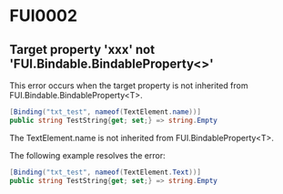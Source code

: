 # FUI0002

## Target property 'xxx' not 'FUI.Bindable.BindableProperty<>'

This error occurs when the target property is not inherited from FUI.Bindable.BindableProperty&lt;T&gt;.

```c#
[Binding("txt_test", nameof(TextElement.name))]
public string TestString{get; set;} => string.Empty
```

The TextElement.name is not inherited from FUI.BindableProperty&lt;T&gt;.

The following example resolves the error:

```c#
[Binding("txt_test", nameof(TextElement.Text))]
public string TestString{get; set;} => string.Empty
```